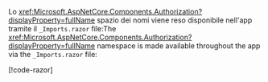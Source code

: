 <span data-ttu-id="737f8-101">Lo <xref:Microsoft.AspNetCore.Components.Authorization?displayProperty=fullName> spazio dei nomi viene reso disponibile nell'app tramite il `_Imports.razor` file:</span><span class="sxs-lookup"><span data-stu-id="737f8-101">The <xref:Microsoft.AspNetCore.Components.Authorization?displayProperty=fullName> namespace is made available throughout the app via the `_Imports.razor` file:</span></span>

[!code-razor[](imports-hosted.razor?highlight=3)]
